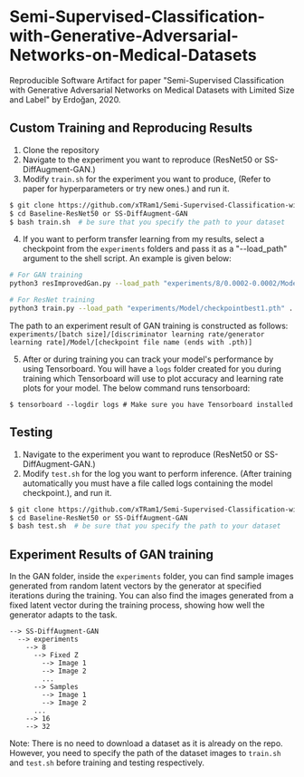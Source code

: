 # Semi-Supervised-Classification-with-Generative-Adversarial-Networks-on-Medical-Datasets
Reproducible Software Artifact for paper "Semi-Supervised Classification with Generative Adversarial Networks on Medical Datasets with Limited Size and Label" by Erdoğan, 2020.

## Custom Training and Reproducing Results
1. Clone the repository
2. Navigate to the experiment you want to reproduce (ResNet50 or SS-DiffAugment-GAN.)
3. Modify ``` train.sh ``` for the experiment you want to produce, (Refer to paper for hyperparameters or try new ones.) and run it.
```sh
$ git clone https://github.com/xTRam1/Semi-Supervised-Classification-with-GANs-on-Medical-Datasets-with-Limited-Size-and-Label
$ cd Baseline-ResNet50 or SS-DiffAugment-GAN
$ bash train.sh  # be sure that you specify the path to your dataset
```
4. If you want to perform transfer learning from my results, select a checkpoint from the ```experiments``` folders and pass it as a "--load_path" argument to the shell script. An example is given below:
```sh
# For GAN training
python3 resImprovedGan.py --load_path "experiments/8/0.0002-0.0002/Model/checkpointbest1.pth" ... # Other arguments 

# For ResNet training
python3 train.py --load_path "experiments/Model/checkpointbest1.pth" ... # Other arguments
```
The path to an experiment result of GAN training is constructed as follows: ```experiments/[batch size]/[discriminator learning rate/generator learning rate]/Model/[checkpoint file name (ends with .pth)]```

5. After or during training you can track your model's performance by using Tensorboard. You will have a ```logs``` folder created for you during training which Tensorboard will use to plot accuracy and learning rate plots for your model. The below command runs tensorboard:
```
$ tensorboard --logdir logs # Make sure you have Tensorboard installed 
```

## Testing
1. Navigate to the experiment you want to reproduce (ResNet50 or SS-DiffAugment-GAN.)
2. Modify ``` test.sh ``` for the log you want to perform inference. (After training automatically you must have a file called logs containing the model checkpoint.), and run it.
```sh
$ git clone https://github.com/xTRam1/Semi-Supervised-Classification-with-GANs-on-Medical-Datasets-with-Limited-Size-and-Label
$ cd Baseline-ResNet50 or SS-DiffAugment-GAN
$ bash test.sh  # be sure that you specify the path to your dataset
```

## Experiment Results of GAN training
In the GAN folder, inside the ```experiments``` folder, you can find sample images generated from random latent vectors by the generator at specified iterations during the training. You can also find the images generated from a fixed latent vector during the training process, showing how well the generator adapts to the task. 
```
--> SS-DiffAugment-GAN
  --> experiments
    --> 8
      --> Fixed Z
        --> Image 1
        --> Image 2
        ...
      --> Samples
        --> Image 1
        --> Image 2
      ...
    --> 16
    --> 32
```

Note: There is no need to download a dataset as it is already on the repo. However, you need to specify the path of the dataset images to ``` train.sh ``` and ``` test.sh ``` before training and testing respectively.

